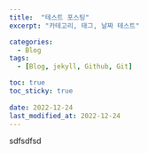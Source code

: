```yaml
---
title:  "테스트 포스팅"
excerpt: "카테고리, 태그, 날짜 테스트"

categories:
  - Blog
tags:
  - [Blog, jekyll, Github, Git]

toc: true
toc_sticky: true
 
date: 2022-12-24
last_modified_at: 2022-12-24
---
```

sdfsdfsd